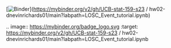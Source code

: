 [![Binder](https://mybinder.org/badge_logo.svg)](https://mybinder.org/v2/gh/UCB-stat-159-s23 / hw02-dnevinrichards01/main?labpath=LOSC_Event_tutorial.ipynb)

.. image:: https://mybinder.org/badge_logo.svg
 :target: https://mybinder.org/v2/gh/UCB-stat-159-s23 / hw02-dnevinrichards01/main?labpath=LOSC_Event_tutorial.ipynb